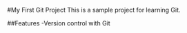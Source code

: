 
#My First Git Project
This is a sample project for learning Git. 
 
##Features
-Version control with Git



